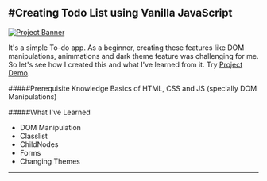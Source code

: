 #Creating Todo List using Vanilla JavaScript  
---
[![Project Banner](../02-To-Do-List/assets/demo.gif "Click To View Demo")](https://karan-kmr.github.io/To-Do-List/)

It's a simple To-do app. As a beginner, creating these features like DOM manipulations, animmations and dark theme feature was challenging for me. So let's see how I created this and what I've learned from it. Try [Project Demo](https://karan-kmr.github.io/To-Do-List/).

#####Prerequisite Knowledge
Basics of HTML, CSS and JS (specially DOM Manipulations)

#####What I've Learned

+ DOM Manipulation
+ Classlist 
+ ChildNodes
+ Forms
+ Changing Themes 
---